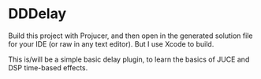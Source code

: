 # DDDelay

Build this project with Projucer, and then open in the generated solution file for your IDE (or raw in any text editor). But I use Xcode to build.

This is/will be a simple basic delay plugin, to learn the basics of JUCE and DSP time-based effects.
